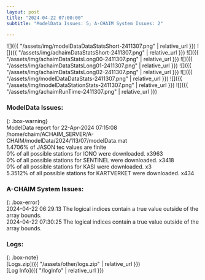 ```yaml
---
layout: post
title: "2024-04-22 07:00:00"
subtitle: "ModelData Issues: 5; A-CHAIM System Issues: 2"

---
```


![]({{ "/assets/img/modelDataDataStatsShort-2411307.png" | relative_url }})
![]({{ "/assets/img/achaimDataStatsShort-2411307.png" | relative_url }})
![]({{ "/assets/img/achaimDataStatsLong00-2411307.png" | relative_url }})
![]({{ "/assets/img/achaimDataStatsLong01-2411307.png" | relative_url }})
![]({{ "/assets/img/achaimDataStatsLong02-2411307.png" | relative_url }})
![]({{ "/assets/img/modelDataDataStats-2411307.png" | relative_url }})
![]({{ "/assets/img/modelDataStationStats-2411307.png" | relative_url }})
![]({{ "/assets/img/achaimRunTime-2411307.png" | relative_url }})


### ModelData Issues:  
  
{: .box-warning}  
 ModelData report for 22-Apr-2024 07:15:08   
 /home/chaim/ACHAIM_SERVER/A-CHAIM/modelData/2024/113/07/modelData.mat   
 1.4706% of JASON tec values are finite   
 0% of all possible stations for IONO were downloaded. x3963   
 0% of all possible stations for SENTINEL were downloaded. x3418   
 0% of all possible stations for KASI were downloaded. x3   
 5.3512% of all possible stations for KARTVERKET were downloaded. x434   
  
### A-CHAIM System Issues:  
  
{: .box-error}  
2024-04-22 06:29:13 The logical indices contain a true value outside of the array bounds.  
2024-04-22 07:30:25 The logical indices contain a true value outside of the array bounds.  

### Logs:  
  
{: .box-note}  
[Logs.zip]({{ "/assets/other/logs.zip" | relative_url }})  
[Log Info]({{ "/logInfo" | relative_url }})  
